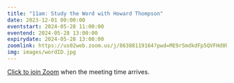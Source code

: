 ```yaml
---
title: "11am: Study the Word with Howard Thompson"
date: 2023-12-01 00:00:00
eventstart: 2024-05-28 11:00:00
eventend: 2024-05-28 13:00:00
expirydate: 2024-05-28 13:00:00
zoomlink: https://us02web.zoom.us/j/86388119164?pwd=ME9rSmdkdFp5QVFHd0hIbDZmNXhRQT09
img: images/wordID.jpg
---
```


[Click to join Zoom](https://us02web.zoom.us/j/86388119164?pwd=ME9rSmdkdFp5QVFHd0hIbDZmNXhRQT09) when the meeting time arrives.